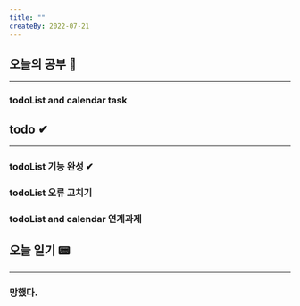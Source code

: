 ```yaml
---
title: ""
createBy: 2022-07-21
---
```

## 오늘의 공부 🎉
---
### todoList and calendar task

## todo ✔
---
### todoList 기능 완성 ✔
### todoList 오류 고치기
### todoList and calendar 연계과제

## 오늘 일기 📟
---
### 망했다.
